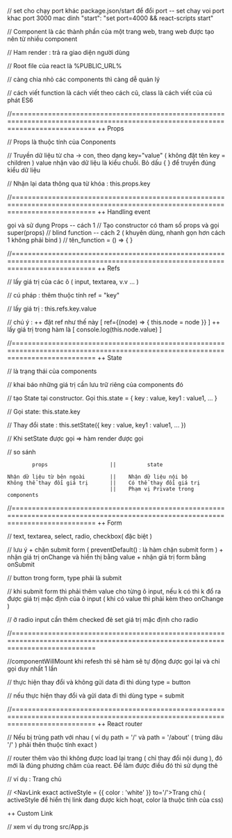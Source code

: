 // set cho chạy port khác package.json/start để đổi port
-- set chay voi port khac port 3000 mac dinh
"start": "set port=4000 && react-scripts start"

// Component là các thành phần của một trang web, trang web được tạo nên từ nhiều component

// Ham render : trả ra giao diện người dùng

// Root file của react là %PUBLIC_URL%

// càng chia nhỏ các components thì càng dễ quản lý

// cách viết function là cách viết theo cách cũ, class là cách viết của cú phát ES6

//=================================================================================================================================
++ Props

// Props là thuộc tính của Conponents

// Truyền dữ liệu từ cha -> con, theo dạng key="value" ( không đặt tên key = children ) value nhận vào dữ liệu là kiểu chuỗi. Bỏ dấu { } để truyền đúng kiểu dữ liệu

// Nhận lại data thông qua từ khóa : this.props.key

//=================================================================================================================================
++ Handling event

gọi và sử dụng Props
    -- cách 1
        // Tạo constructor có tham số props và gọi super(props)
        // blind function
    -- cách 2 ( khuyên dùng, nhanh gọn hơn cách 1 không phải bind )
        // tên_function = () => { }

//=================================================================================================================================
++ Refs

// lấy giá trị của các ô ( input, textarea, v.v ... )

// cú pháp : thêm thuộc tính ref = "key"

// lấy giá trị : this.refs.key.value

// chú ý :
    ++ đặt ref như thế này [ ref={(node) => { this.node = node }} ]
    ++ lấy giá trị trong hàm là [ console.log(this.node.value) ]

//=================================================================================================================================
++ State

// là trạng thái của components

// khai báo những giá trị cần lưu trữ riêng của components đó

// tạo State tại constructor. Gọi this.state = { key : value, key1 : value1, ... }

// Gọi state: this.state.key

// Thay đổi state : this.setState({ key : value, key1 : value1, ... })

// Khi setState được gọi => hàm render được gọi

// so sánh

            props                    ||          state
<!-- ============================================================ -->
    Nhận dữ liệu từ bên ngoài        ||    Nhận dữ liệu nội bộ
    Không thể thay đổi giá trị       ||    Có thể thay đổi giá trị
                                     ||    Phạm vị Private trong components

//=================================================================================================================================
++ Form

// text, textarea, select, radio, checkbox( đặc biệt )

// lưu ý
    + chặn submit form ( preventDefault() : là hàm chặn submit form )
    + nhận giá trị onChange và hiển thị bằng value
    + nhận giá trị form bằng onSubmit

// button trong form, type phải là submit

// khi submit form thì phải thêm value cho từng ô input, nếu k có thì k đổ ra được giá trị mặc định của ô input ( khi có value thì phải kèm theo onChange )

// ở radio input cần thêm checked đẻ set giá trị mặc định cho radio

//=================================================================================================================================

//componentWillMount khi refesh thì sẽ hàm sẽ tự động được gọi lại và chỉ gọi duy nhất 1 lần

// thực hiện thay đổi và không gửi data đi thì dùng type = button

// nếu thực hiện thay đổi và gửi data đi thì dùng type = submit

//=================================================================================================================================
++ React router

// Nếu bị trùng path với nhau ( ví dụ path = '/' và path = '/about' ( trùng dâu '/' ) phải thên thuộc tính exact )

// router thêm vào thì không được load lại trang ( chỉ thay đổi nội dung ), đó mới là đúng phương châm của react. Để làm được điều đó thì sử dụng thẻ <Link>

// ví dụ : <Link to='/'>Trang chủ</Link>

// <NavLink exact activeStyle = {{ color : 'white' }} to='/'>Trang chủ</NavLink>  ( activeStyle để hiển thị link đang được kích hoạt, color là thuộc tính của css)

++ Custom Link

// xem ví dụ trong src/App.js